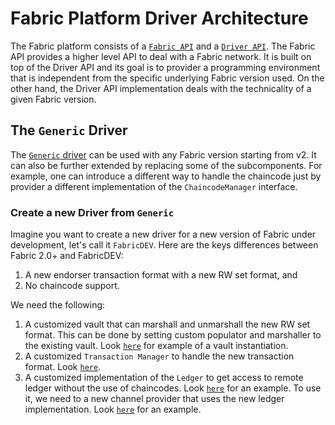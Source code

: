 # Fabric Platform Driver Architecture

The Fabric platform consists of a [`Fabric API`](https://github.com/hyperledger-labs/tree/main/fabric-smart-client/platform/fabric) 
and a [`Driver API`](https://github.com/hyperledger-labs/fabric-smart-client/tree/main/platform/fabric/driver).
The Fabric API provides a higher level API to deal with a Fabric network. 
It is built on top of the Driver API and its goal is to provider a programming environment that is independent 
from the specific underlying Fabric version used.
On the other hand, the Driver API implementation deals with the technicality of a given Fabric version.

## The `Generic` Driver

The [`Generic` driver](https://github.com/arner/fabric-smart-client/tree/main/platform/fabric/core/generic) can be used with any Fabric version starting from v2.
It can also be further extended by replacing some of the subcomponents. 
For example, one can introduce a different way to handle the chaincode just by provider a different implementation
of the `ChaincodeManager` interface.

### Create a new Driver from `Generic`

Imagine you want to create a new driver for a new version of Fabric under development, let's call it `FabricDEV`.
Here are the keys differences between Fabric 2.0+ and FabricDEV:
1. A new endorser transaction format with a new RW set format, and
2. No chaincode support.

We need the following:
1. A customized vault that can marshall and unmarshall the new RW set format. 
This can be done by setting custom populator and marshaller to the existing vault. 
Look [`here`](fabricdev/core/fabricdev/vault/vault.go) for example of a vault instantiation.
2. A customized `Transaction Manager` to handle the new transaction format. 
Look [`here`](fabricdev/core/fabricdev/transaction/manager.go).
3. A customized implementation of the `Ledger` to get access to remote ledger without the use of chaincodes.
Look [`here`](fabricdev/core/fabricdev/ledger/ledger.go) for an example.
To use it, we need to a new channel provider that uses the new ledger implementation.
Look [`here`](fabricdev/core/fabricdev/channelprovider.go) for an example.


